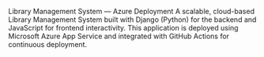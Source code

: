  Library Management System — Azure Deployment
A scalable, cloud-based Library Management System built with Django (Python) for the backend and JavaScript for frontend interactivity. 
This application is deployed using Microsoft Azure App Service and integrated with GitHub Actions for continuous deployment.

